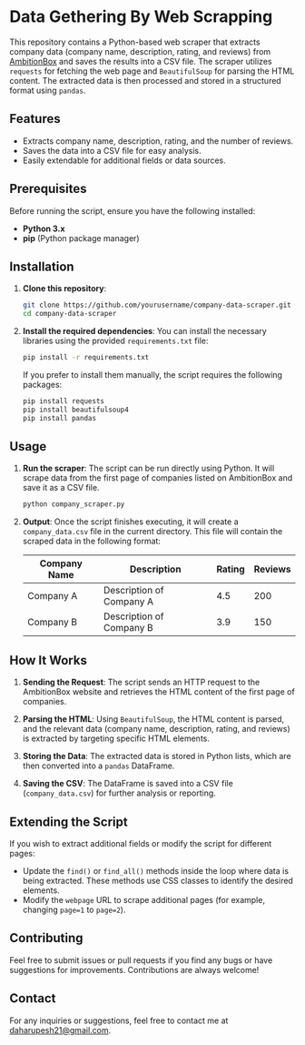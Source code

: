 
# Data Gethering By Web Scrapping

This repository contains a Python-based web scraper that extracts company data (company name, description, rating, and reviews) from [AmbitionBox](https://www.ambitionbox.com) and saves the results into a CSV file. The scraper utilizes `requests` for fetching the web page and `BeautifulSoup` for parsing the HTML content. The extracted data is then processed and stored in a structured format using `pandas`.

## Features

- Extracts company name, description, rating, and the number of reviews.
- Saves the data into a CSV file for easy analysis.
- Easily extendable for additional fields or data sources.

## Prerequisites

Before running the script, ensure you have the following installed:

- **Python 3.x**
- **pip** (Python package manager)

## Installation

1. **Clone this repository**:
    ```bash
    git clone https://github.com/yourusername/company-data-scraper.git
    cd company-data-scraper
    ```

2. **Install the required dependencies**:
    You can install the necessary libraries using the provided `requirements.txt` file:
    ```bash
    pip install -r requirements.txt
    ```

    If you prefer to install them manually, the script requires the following packages:
    ```bash
    pip install requests
    pip install beautifulsoup4
    pip install pandas
    ```

## Usage

1. **Run the scraper**:
    The script can be run directly using Python. It will scrape data from the first page of companies listed on AmbitionBox and save it as a CSV file.

    ```bash
    python company_scraper.py
    ```

2. **Output**:
    Once the script finishes executing, it will create a `company_data.csv` file in the current directory. This file will contain the scraped data in the following format:

    | Company Name   | Description                          | Rating | Reviews |
    |----------------|--------------------------------------|--------|---------|
    | Company A      | Description of Company A             | 4.5    | 200     |
    | Company B      | Description of Company B             | 3.9    | 150     |

## How It Works

1. **Sending the Request**: The script sends an HTTP request to the AmbitionBox website and retrieves the HTML content of the first page of companies.

2. **Parsing the HTML**: Using `BeautifulSoup`, the HTML content is parsed, and the relevant data (company name, description, rating, and reviews) is extracted by targeting specific HTML elements.

3. **Storing the Data**: The extracted data is stored in Python lists, which are then converted into a `pandas` DataFrame.

4. **Saving the CSV**: The DataFrame is saved into a CSV file (`company_data.csv`) for further analysis or reporting.

## Extending the Script

If you wish to extract additional fields or modify the script for different pages:

- Update the `find()` or `find_all()` methods inside the loop where data is being extracted. These methods use CSS classes to identify the desired elements.
- Modify the `webpage` URL to scrape additional pages (for example, changing `page=1` to `page=2`).


## Contributing

Feel free to submit issues or pull requests if you find any bugs or have suggestions for improvements. Contributions are always welcome!

## Contact

For any inquiries or suggestions, feel free to contact me at daharupesh21@gmail.com.
